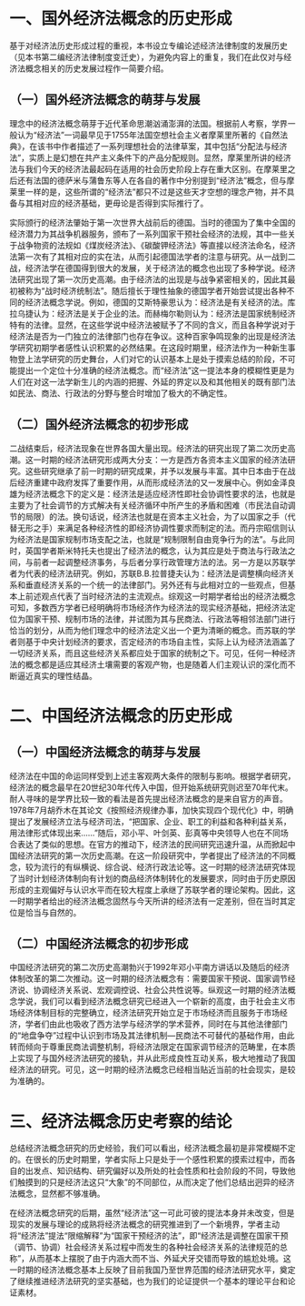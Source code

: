 # 一、国外经济法概念的历史形成
基于对经济法历史形成过程的重视，本书设立专编论述经济法律制度的发展历史（见本书第二编经济法律制度变迁史），为避免内容上的重复，我们在此仅对与经济法概念相关的历史发展过程作一简要介绍。
## （一）国外经济法概念的萌芽与发展
理念中的经济法概念萌芽于近代革命思潮汹涌澎湃的法国。根据前人考察，学界一般认为“经济法”一词最早见于1755年法国空想社会主义者摩莱里所著的《自然法典》，在该书中作者描述了一系列理想社会的法律草案，其中包括“分配法与经济法”，实质上是幻想在共产主义条件下的产品分配规则。显然，摩莱里所讲的经济法与我们今天的经济法最起码在适用的社会历史阶段上存在重大区别。在摩莱里之后还有法国的德萨米与蒲鲁东等人在各自的著作中分别提到“经济法”概念，但与摩莱里一样的是，这些所谓的“经济法”都只不过是这些天才空想的理念产物，并不具备与其相对应的经济基础，更毋论是否得到实际推行了。

实际颁行的经济法肇始于第一次世界大战前后的德国。当时的德国为了集中全国的经济潜力为其战争机器服务，颁布了一系列国家干预社会经济的法规，其中一些关于战争物资的法规如《煤炭经济法》、《碳酸钾经济法》等直接以经济法命名，经济法第一次有了其相对应的实在法，从而引起德国法学者的注意与研究。从一战到二战，经济法学在德国得到很大的发展，关于经济法的概念也出现了多种学说。经济法研究出现了第一次历史高潮。由于经济法的出现是与战争紧密相关的，因此其最初被称为“战时经济统制法”。随后擅长于理性抽象的德国学者开始尝试提出各种不同的经济法概念学说。例如，德国的艾斯特豪思认为：经济法是有关经济的法。库拉乌捷认为：经济法是关于企业的法。而赫梅尔勒则认为：经济法是国家统制经济特有的法律。显然，在这些学说中经济法被赋予了不同的含义，而且各种学说对于经济法是否为一门独立的法律部门也存在争议。这种百家争鸣现象的出现是经济法学研究初期学者感性认识积累的必然结果。在这段时期里，经济法作为一种新生事物登上法学研究的历史舞台，人们对它的认识基本上是处于摸索总结的阶段，不可能提出一个定位十分准确的经济法概念。而“经济法”这一提法本身的模糊性更是为人们在对这一法学新生儿的内涵的把握、外延的界定以及和其他相关的既有部门法如民法、商法、行政法的分野与整合时增加了极大的不确定性。
## （二）国外经济法概念的初步形成
二战结束后，经济法现象在世界各国大量出现。经济法的研究出现了第二次历史高潮。这一时期的经济法研究形成两大分支：一方是西方各资本主义国家的经济法研究。这些研究继承了前一时期的研究成果，并予以发展与丰富。其中日本由于在战后经济重建中政府发挥了重要作用，从而形成经济法的又一发展中心。例如金泽良雄为经济法概念下的定义是：经济法是适应经济性即社会协调性要求的法，也就是主要为了社会调节的方式解决有关经济循环中所产生的矛盾和困难（市民法自动调节的局限）的法。换句话说，经济法也就是在资本主义社会，为了以国家之手（代替无形之手）来满足各种经济性的即经济协调性要求而制定的法。而丹宗昭信则认为经济法是国家规制市场支配之法，也就是“规制限制自由竞争行为的法”。与此同时，英国学者斯米特托夫也提出了经济法的概念，认为其应是处于商法与行政法之间，与前者一起调整经济事务，与后者分享行政管理方法的法。另一方是以苏联学者为代表的经济法研究。例如，苏联B.B.拉普捷夫认为：经济法是调整横向经济关系和垂直经济关系的一个统一的法律部门。另外还有与此相对立的一些观点，但基本上前述观点代表了当时经济法的主流观点。综观这一时期学者给出的经济法概念可知，多数西方学者已经明确将市场经济作为经济法的现实经济基础，把经济法定位为国家干预、规制市场的法律，并试图为其与民商法、行政法等相邻法部门进行恰当的划分，从而为他们理念中的经济法定义出一个更为清晰的概念。而苏联的学者则基于中央计划经济的要求，否定经济的市场自主性，实际上认为经济法涵盖了一切经济关系，而且这些经济关系都应处于国家的统制之下。可见，任何一种经济法的概念都是适应其经济土壤需要的客观产物，也是随着人们主观认识的深化而不断逼近真实的理性结晶。
# 二、中国经济法概念的历史形成
## （一）中国经济法概念的萌芽与发展
经济法在中国的命运同样受到上述主客观两大条件的限制与影响。根据学者研究，经济法的概念最早在20世纪30年代传入中国，但开始系统研究则迟至70年代末。耐人寻味的是学界比较一致的看法是首先提出经济法概念的是来自官方的声音。1978年7月胡乔木在其论文《按照经济规律办事，加快实现四个现代化》中，明确提出了发展经济立法与经济司法，“把国家、企业、职工的利益和各种利益关系，用法律形式体现出来……”随后，邓小平、叶剑英、彭真等中央领导人也在不同场合表达了类似的思想。在官方的推动下，经济法的民间研究迅速升温，从而掀起中国经济法研究的第一次历史高潮。在这一阶段研究中，学者提出了经济法的不同概念，较为流行的有纵横说、综合说、经济行政法论等。这一时期的经济法研究体现了当时计划经济体制向有计划的商品经济体制转化的发展要求，同时由于历史原因形成的主观偏好与认识水平而在较大程度上承继了苏联学者的理论架构。因此，这一时期学者给出的经济法概念固然与今天所讲的经济法有一定差别，但在当时其定位是恰当与自然的。
## （二）中国经济法概念的初步形成
中国经济法研究的第二次历史高潮勃兴于1992年邓小平南方讲话以及随后的经济体制改革的第二次推动。这一时期的经济法概念有：需要国家干预说、国家调节经济说、协调经济关系说、宏观调控说、社会公共性说等。纵观这一时期的经济法概念学说，我们可以看到经济法概念研究已经进入一个崭新的高度，由于社会主义市场经济体制目标的完整确立，经济法研究开始立足于市场经济而且服务于市场经济，学者们由此也吸收了西方法学与经济学的学术营养，同时在与其他法律部门的“地盘争夺”过程中认识到市场及其法律机制—民商法不可替代的基础作用，由此转而倾向于尊重民商法调整机制，将经济法限定在国家调节经济的范畴里，在本质上实现了与国外经济法研究的接轨，并从此形成良性互动关系，极大地推动了我国经济法的研究。可见，这一时期的经济法概念已经相当贴近当前的社会现实，是较为准确的。
# 三、经济法概念历史考察的结论
总结经济法概念研究的历史经验，我们可以看出，经济法概念最初是非常模糊不定的。在很长的历史时期里，学者实际上只是处于一个感性积累的摸索过程中，而各自的出发点、知识结构、研究偏好以及所处的社会性质和社会阶段的不同，导致他们触摸到的只是经济法这只“大象”的不同部位，从而决定了他们总结出迥异的经济法概念，显然都不够准确。

在经济法概念研究的后期，虽然“经济法”这一可此可彼的提法本身并未改变，但是现实的发展与理论的成熟将经济法概念的研究推进到了一个新境界，学者主动将“经济法”提法“限缩解释”为“国家干预经济的法”，即“经济法是调整在国家干预（调节、协调）社会经济关系过程中而发生的各种社会经济关系的法律规范的总称”，从而基本上摆脱了由于内涵大而不当、外延犬牙交错而导致的尴尬处境。这一时期的经济法概念基本上反映了目前我国乃至世界范围的经济法研究水平，奠定了继续推进经济法研究的坚实基础，也为我们的论证提供一个基本的理论平台和论证素材。